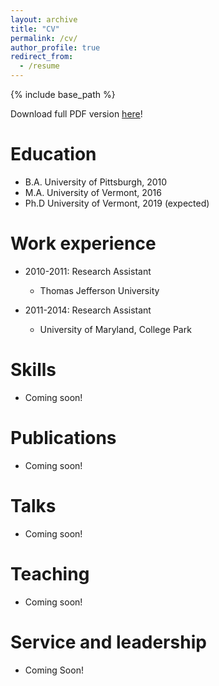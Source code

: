 ```yaml
---
layout: archive
title: "CV"
permalink: /cv/
author_profile: true
redirect_from:
  - /resume
---
```


{% include base_path %}

Download full PDF version [here]("https://philipspechler.github.io/files/Philip_Spechler_CV_October2018.pdf")!

Education
======
* B.A. University of Pittsburgh, 2010
* M.A. University of Vermont, 2016
* Ph.D University of Vermont, 2019 (expected)

Work experience
======
* 2010-2011: Research Assistant
  * Thomas Jefferson University
  
* 2011-2014: Research Assistant
  * University of Maryland, College Park
  
Skills
======
* Coming soon!

Publications
======
* Coming soon!
  
Talks
======
* Coming soon!

Teaching
======
* Coming soon!

Service and leadership
======
* Coming Soon!
